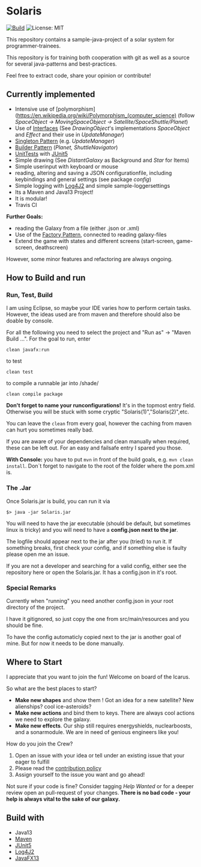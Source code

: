 # Solaris
[![Build](https://github.com/Twonki/Solaris/workflows/javaCI/badge.svg)](https://github.com/Twonki/Solaris/actions)
![License: MIT](https://img.shields.io/badge/License-MIT-hotpink.svg)

This repository contains a sample-java-project of a solar system for programmer-trainees.

This repository is for training both cooperation with git as well as a source for several java-patterns and best-practices.

Feel free to extract code, share your opinion or contribute!

## Currently implemented

* Intensive use of [polymorphism](https://en.wikipedia.org/wiki/Polymorphism_(computer_science) (follow *SpaceObject -> MovingSpaceObject -> Satellite/SpaceShuttle/Planet*)
* Use of [Interfaces](https://en.wikipedia.org/wiki/Protocol_(object-oriented_programming)) (See *DrawingObject*'s implementations *SpaceObject* and *Effect* and their use in *UpdateManager*)
* [Singleton Pattern](https://en.wikipedia.org/wiki/Singleton_pattern) (e.g. *UpdateManager*)
* [Builder Pattern](https://en.wikipedia.org/wiki/Builder_pattern) (*Planet, ShuttleNavigator*)
* [UnitTests](https://en.wikipedia.org/wiki/Unit_testing) with [JUnit5](https://junit.org/junit5/)
* Simple drawing (See *DistantGalaxy* as Background and *Star* for Items)
* Simple userinput with keyboard or mouse
* reading, altering and saving a JSON configurationfile, including keybindings and general settings (see package *config*)
* Simple logging with [Log4J2](https://logging.apache.org/log4j/2.x/) and simple sample-loggersettings
* Its a Maven and Java13 Project!
* It is modular!
* Travis CI

**Further Goals:**

* reading the Galaxy from a file (either .json or .xml)
* Use of the [Factory Pattern](https://en.wikipedia.org/wiki/Factory_method_pattern), connected to reading galaxy-files
* Extend the game with states and different screens (start-screen, game-screen, deathscreen)

However, some minor features and refactoring are always ongoing.

## How to Build and run

### Run, Test, Build

I am using Eclipse, so maybe your IDE varies how to perform certain tasks. However, the ideas used are from maven and therefore should also be doable by console.

For all the following you need to select the project and "Run as" -> "Maven Build ...".
For the goal to run, enter

`clean javafx:run`

to test

`clean test`

to compile a runnable jar into /shade/

`clean compile package`

**Don't forget to name your runconfigurations!** It's in the topmost entry field. Otherwise you will be stuck with some cryptic "Solaris(1)","Solaris(2)",etc. 

You can leave the `clean` from every goal, however the caching from maven can hurt you sometimes really bad. 

If you are aware of your dependencies and clean manually when required, these can be left out. For an easy and failsafe entry I spared you those. 

**With Console:** you have to put `mvn` in front of the build goals, e.g. `mvn clean install`. Don´t forget to navigate to the root of the folder where the pom.xml is. 

### The .Jar

Once Solaris.jar is build, you can run it via

`$> java -jar Solaris.jar`

You will need to have the jar executable (should be default, but sometimes linux is tricky) and you will need to have a **config.json next to the jar**.

The logfile should appear next to the jar after you (tried) to run it. If something breaks, first check your config, and if something else is faulty please open me an issue.

If you are not a developer and searching for a valid config, either see the repository here or open the Solaris.jar. It has a config.json in it's root.

### Special Remarks

Currently when "running" you need another config.json in your root directory of the project.

I have it gitignored, so just copy the one from src/main/resources and you should be fine.

To have the config automaticly copied next to the jar is another goal of mine. But for now it needs to be done manually.

## Where to Start

I appreciate that you want to join the fun! Welcome on board of the Icarus.

So what are the best places to start?

* **Make new shapes** and show them ! Got an idea for a new satellite? New alienships? cool ice-asteroids?
* **Make new actions** and bind them to keys. There are always cool actions we need to explore the galaxy.
* **Make new effects**. Our ship still requires energyshields, nuclearboosts, and a sonarmodule. We are in need of genious engineers like you!

How do you join the Crew?

1. Open an issue with your idea or tell under an existing issue that your eager to fulfill
2. Please read the [contribution policy](https://github.com/Twonki/Solaris/blob/master/CONTRIBUTING.md)
3. Assign yourself to the issue you want and go ahead!

Not sure if your code is fine? Consider tagging *Help Wanted* or for a deeper review open an pull-request of your changes. 
**There is no bad code - your help is always vital to the sake of our galaxy.**

## Build with

* Java13
* [Maven](https://maven.apache.org/)
* [JUnit5](https://junit.org/junit5/)
* [Log4J2](https://logging.apache.org/log4j/2.x/)
* [JavaFX13](https://openjfx.io/)
